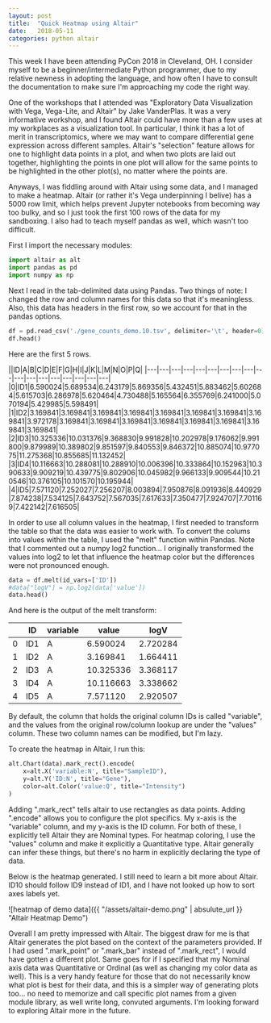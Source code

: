 ```yaml
---
layout: post
title:  "Quick Heatmap using Altair"
date:   2018-05-11
categories: python altair
---
```


This week I have been attending PyCon 2018 in Cleveland, OH.  I consider myself to be a beginner/intermediate Python programmer, due to my relative newness in adopting the language, and how often I have to consult the documentation to make sure I'm approaching my code the right way.

One of the workshops that I attended was "Exploratory Data Visualization with Vega, Vega-Lite, and Altair" by Jake VanderPlas.  It was a very informative workshop, and I found Altair could have more than a few uses at my workplaces as a visualization tool.  In particular, I think it has a lot of merit in transcriptomics, where we may want to compare differential gene expression across different samples.  Altair's "selection" feature allows for one to highlight data points in a plot, and when two plots are laid out together, highlighting the points in one plot will allow for the same points to be highlighted in the other plot(s), no matter where the points are.

Anyways, I was fiddling around with Altair using some data, and I managed to make a heatmap.  Altair (or rather it's Vega underpinning I belive) has a 5000 row limit, which helps prevent Jupyter notebooks from becoming way too bulky, and so I just took the first 100 rows of the data for my sandboxing.  I also had to teach myself pandas as well, which wasn't too difficult.

First I import the necessary modules:
```python
import altair as alt
import pandas as pd
import numpy as np
```
Next I read in the tab-delimited data using Pandas.  Two things of note: I changed the row and column names for this data so that it's meaningless.  Also, this data has headers in the first row, so we account for that in the pandas options.
```python
df = pd.read_csv('./gene_counts_demo.10.tsv', delimiter='\t', header=0)
df.head()
```
Here are the first 5 rows.

||ID|A|B|C|D|E|F|G|H|I|J|K|L|M|N|O|P|Q|
|---|---|---|---|---|---|---|---|---|---|---|---|---|---|---|---|---|---|
|0|ID1|6.590024|5.689534|6.243179|5.869356|5.432451|5.883462|5.602684|5.615703|6.286978|5.620464|4.730488|5.165564|6.355769|6.241000|5.070194|5.429985|5.598491|
|1|ID2|3.169841|3.169841|3.169841|3.169841|3.169841|3.169841|3.169841|3.169841|3.972178|3.169841|3.169841|3.169841|3.169841|3.169841|3.169841|3.169841|3.169841|
|2|ID3|10.325336|10.031376|9.368830|9.991828|10.202978|9.176062|9.991800|9.879989|10.389802|9.851597|9.840553|9.846372|10.885074|10.977075|11.275368|10.855685|11.132452|
|3|ID4|10.116663|10.288081|10.288910|10.006396|10.333864|10.152963|10.390633|9.909219|10.439775|9.802906|10.045982|9.966133|9.909544|10.210546|10.376105|10.101570|10.195944|
|4|ID5|7.571120|7.252027|7.256207|8.003894|7.950876|8.091936|8.440929|7.874238|7.534125|7.643752|7.567035|7.617633|7.350477|7.924707|7.701169|7.422142|7.616505|


In order to use all column values in the heatmap, I first needed to transform the table so that the data was easier to work with.  To convert the colums into values within the table, I used the "melt" function within Pandas.  Note that I commented out a numpy log2 function... I originally transformed the values into log2 to let that influence the heatmap color but the differences were not pronounced enough.
```python
data = df.melt(id_vars=['ID'])
#data["logV"] = np.log2(data['value'])
data.head()
```
And here is the output of the melt transform:

||ID|variable|value|logV|
|---|---|---|---|---|
|0|ID1|A|6.590024|2.720284|
|1|ID2|A|3.169841|1.664411|
|2|ID3|A|10.325336|3.368117|
|3|ID4|A|10.116663|3.338662|
|4|ID5|A|7.571120|2.920507|


By default, the column that holds the original column IDs is called "variable", and the values from the original row/column lookup are under the "values" column.  These two column names can be modified, but I'm lazy.

To create the heatmap in Altair, I run this:
```python
alt.Chart(data).mark_rect().encode(
    x=alt.X('variable:N', title="SampleID"),
    y=alt.Y('ID:N', title="Gene"),
    color=alt.Color('value:Q', title="Intensity")
)
```
Adding ".mark\_rect" tells altair to use rectangles as data points.  Adding ".encode" allows you to configure the plot specifics.  My x-axis is the "variable" column, and my y-axis is the ID column.  For both of these, I explicitly tell Altair they are Nominal types.  For heatmap coloring, I use the "values" column and make it explicitly a Quantitative type.  Altair generally can infer these things, but there's no harm in explicitly declaring the type of data.

Below is the heatmap generated.  I still need to learn a bit more about Altair.  ID10 should follow ID9 instead of ID1, and I have not looked up how to sort axes labels yet.

![heatmap of demo data]({{ "/assets/altair-demo.png" | absulute_url }} "Altair Heatmap Demo")

Overall I am pretty impressed with Altair.  The biggest draw for me is that Altair generates the plot based on the context of the parameters provided.  If I had used ".mark\_point" or ".mark\_bar" instead of ".mark\_rect", I would have gotten a different plot.  Same goes for if I specified that my Nominal axis data was Quantitative or Ordinal (as well as changing my color data as well).  This is a very handy feature for those that do not necessarily know what plot is best for their data, and this is a simpler way of generating plots too... no need to memorize and call specific plot names from a given module library, as well write long, convuted arguments.  I'm looking forward to exploring Altair more in the future.


